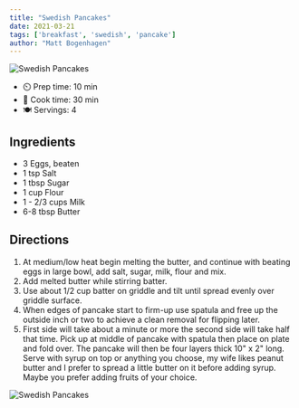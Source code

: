 ```yaml
---
title: "Swedish Pancakes"
date: 2021-03-21
tags: ['breakfast', 'swedish', 'pancake']
author: "Matt Bogenhagen"
---
```


![Swedish Pancakes](/pix/swedish-pancakes-00.avif)

- ⏲️ Prep time: 10 min
- 🍳 Cook time: 30 min
- 🍽️ Servings: 4

## Ingredients

- 3 Eggs, beaten
- 1 tsp Salt
- 1 tbsp Sugar
- 1 cup Flour
- 1 - 2/3 cups Milk
- 6-8 tbsp Butter

## Directions

1. At medium/low heat begin melting the butter, and continue with beating eggs in large bowl, add salt, sugar, milk, flour and mix.
2. Add melted butter while stirring batter.
3. Use about 1/2 cup batter on griddle and tilt until spread evenly over griddle surface.
4. When edges of pancake start to firm-up use spatula and free up the outside inch or two to achieve a clean removal for flipping later.
5. First side will take about a minute or more the second side will take half that time. Pick up at middle of pancake with spatula then place on plate and fold over. The pancake will then be four layers thick 10" x 2" long. Serve with syrup on top or anything you choose, my wife likes peanut butter and I prefer to spread a little butter on it before adding syrup. Maybe you prefer adding fruits of your choice.

![Swedish Pancakes](/pix/swedish-pancakes-01.avif)
